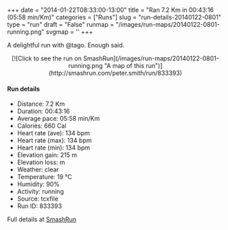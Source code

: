 +++
date = "2014-01-22T08:33:00-13:00"
title = "Ran 7.2 Km in 00:43:16 (05:58 min/Km)"
categories = ["Runs"]
slug = "run-details-20140122-0801"
type = "run"
draft = "False"
runmap = "/images/run-maps/20140122-0801-running.png"
svgmap = '<polyline points="0 55, 0 60, 2 61, 3 59, 6 57, 16 47, 26 43, 32 46, 33 46, 38 42, 39 39, 46 39, 59 40, 62 41, 65 41, 69 45, 77 51, 85 55, 93 56, 99 56, 100 56, 93 56, 91 56, 83 55, 77 51, 67 42, 63 41, 47 39, 40 39, 39 39, 38 43, 34 46, 30 45, 27 43, 23 44, 13 50, 6 57">'
+++

A delightful run with @tago. Enough said. 

<!--more-->

<center>
[![Click to see the run on SmashRun](/images/run-maps/20140122-0801-running.png "A map of this run")](http://smashrun.com/peter.smith/run/833393)
</center>

#### Run details

* Distance: 7.2 Km
* Duration: 00:43:16
* Average pace: 05:58 min/Km
* Calories: 660 Cal
* Heart rate (ave): 134 bpm
* Heart rate (max): 134 bpm
* Heart rate (min): 134 bpm
* Elevation gain: 215 m
* Elevation loss:  m
* Weather: clear
* Temperature: 19 &deg;C
* Humidity: 90%
* Activity: running
* Source: tcxfile
* Run ID: 833393

Full details at [SmashRun](http://smashrun.com/peter.smith/run/833393)